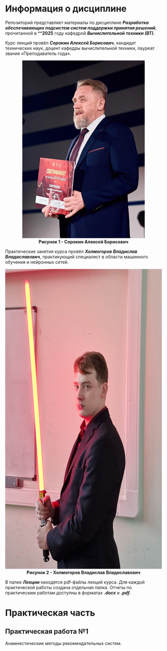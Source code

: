 # Информация о дисциплине

Репозиторий представляет материалы по дисциплине ***Разработка обеспечивающих подсистем систем поддержки принятия решений***, прочитанной в ****2025** году кафедрой ***Вычислительной техники (ВТ)***.

Курс лекций провёл
***Сорокин Алексей Борисович***,
кандидат технических наук, доцент кафедры вычислительной техники,
лауреат звания «Преподаватель года».
<p align="center">
  <img src="Images/Сорокин_Алексей_Борисович.jpg" alt="Сорокин Алексей Борисович" width="394" height="569">
  <br>
  <strong>Рисунок 1 - Сорокин Алексей Борисович</strong>
</p>

Практические занятия курса провёл
***Холмогоров Владислав Владиславович***,
практикующий специалист в области машинного обучения и нейронных сетей.
<p align="center">
  <img src="Images/Холмогоров_Владислав_Владиславович.jpg" alt="Холмогоров Владислав Владиславович" width="720" height="960">
  <br>
  <strong>Рисунок 2 - Холмогоров Владислав Владиславович</strong>
</p>

В папке ***Лекции*** находятся pdf-файлы лекций курса. Для каждой практической работы создана отдельная папка. Отчеты по практическим работам доступны в форматах ***.docx*** и ***.pdf***.

# Практическая часть

## Практическая работа №1

Анамнестические методы рекомендательных систем.